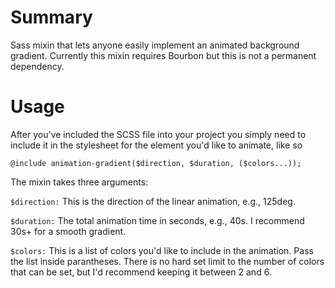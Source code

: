 Summary
=======================

Sass mixin that lets anyone easily implement an animated background gradient. Currently this mixin requires Bourbon
but this is not a permanent dependency.


Usage
=======================

After you've included the SCSS file into your project you simply need to include it in the stylesheet for the element
you'd like to animate, like so

```@include animation-gradient($direction, $duration, ($colors...));```


The mixin takes three arguments:

`$direction:` This is the direction of the linear animation, e.g., 125deg.

`$duration:` The total animation time in seconds, e.g., 40s. I recommend 30s+ for a smooth gradient.

`$colors:` This is a list of colors you'd like to include in the animation. Pass the list inside parantheses. There is no hard set limit to the number of colors that can be set, but I'd recommend keeping it between 2 and 6. 
